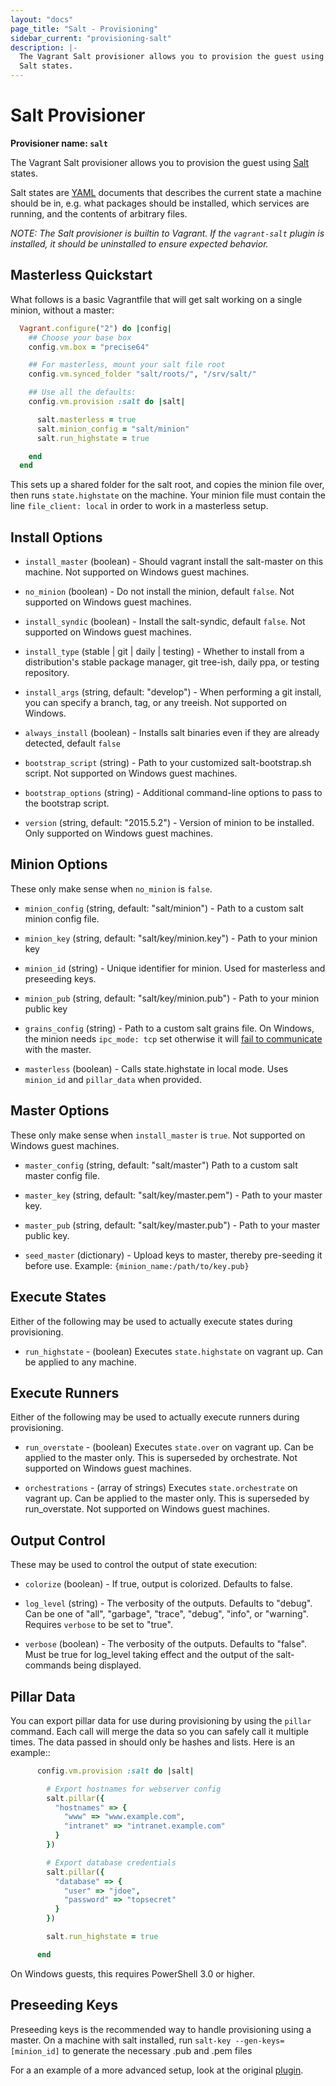 ```yaml
---
layout: "docs"
page_title: "Salt - Provisioning"
sidebar_current: "provisioning-salt"
description: |-
  The Vagrant Salt provisioner allows you to provision the guest using
  Salt states.
---
```

# Salt Provisioner

**Provisioner name: `salt`**

The Vagrant Salt provisioner allows you to provision the guest using
[Salt](http://saltstack.com/) states.

Salt states are  [YAML](https://en.wikipedia.org/wiki/YAML) documents
that describes the current state a machine should be in, e.g. what
packages should be installed, which services are running, and the
contents of arbitrary files.

_NOTE: The Salt provisioner is builtin to Vagrant. If the `vagrant-salt`
plugin is installed, it should be uninstalled to ensure expected behavior._

## Masterless Quickstart

What follows is a basic Vagrantfile that will get salt working
on a single minion, without a master:


```ruby
  Vagrant.configure("2") do |config|
    ## Choose your base box
    config.vm.box = "precise64"

    ## For masterless, mount your salt file root
    config.vm.synced_folder "salt/roots/", "/srv/salt/"

    ## Use all the defaults:
    config.vm.provision :salt do |salt|

      salt.masterless = true
      salt.minion_config = "salt/minion"
      salt.run_highstate = true

    end
  end
```

This sets up a shared folder for the salt root, and copies
the minion file over, then runs `state.highstate` on the
machine. Your minion file must contain the line
`file_client: local`  in order to work in a
masterless setup.

## Install Options

* `install_master`  (boolean) - Should vagrant install the salt-master
on this machine. Not supported on Windows guest machines.

* `no_minion`  (boolean) - Do not install the minion, default `false`. Not supported on Windows guest machines.

* `install_syndic`   (boolean) - Install the salt-syndic, default
`false`. Not supported on Windows guest machines.

* `install_type`  (stable | git | daily | testing) - Whether to install from a
distribution's stable package manager, git tree-ish, daily ppa, or testing repository.

* `install_args` (string, default: "develop") - When performing a git install, you can specify a branch, tag, or any treeish. Not supported on Windows.

* `always_install`   (boolean) - Installs salt binaries even
 if they are already detected, default `false`

* `bootstrap_script` (string) - Path to your customized salt-bootstrap.sh script. Not supported on Windows guest machines.

* `bootstrap_options` (string) - Additional command-line options to
  pass to the bootstrap script.

* `version`  (string, default: "2015.5.2") - Version of minion to be installed. Only supported on Windows guest machines.

## Minion Options
These only make sense when `no_minion` is `false`.

* `minion_config`    (string, default: "salt/minion") - Path to
a custom salt minion config file.

* `minion_key`  (string, default: "salt/key/minion.key") - Path to your minion key

* `minion_id`  (string) - Unique identifier for minion. Used for masterless and preseeding keys.

* `minion_pub`  (string, default: "salt/key/minion.pub") - Path to your minion
public key

* `grains_config`  (string) - Path to a custom salt grains file. On Windows, the minion needs `ipc_mode: tcp` set otherwise it will [fail to communicate](https://github.com/saltstack/salt/issues/22796) with the master.

* `masterless`  (boolean) - Calls state.highstate in local mode. Uses `minion_id` and `pillar_data` when provided.

## Master Options
These only make sense when `install_master` is `true`. Not supported on Windows guest machines.

* `master_config` (string, default: "salt/master")
  Path to a custom salt master config file.

* `master_key` (string, default: "salt/key/master.pem") - Path to your master key.

* `master_pub` (string, default: "salt/key/master.pub") - Path to your master public key.

* `seed_master`  (dictionary) - Upload keys to master, thereby
pre-seeding it before use. Example: `{minion_name:/path/to/key.pub}`

## Execute States

Either of the following may be used to actually execute states
during provisioning.

* `run_highstate` - (boolean) Executes `state.highstate` on
vagrant up. Can be applied to any machine.

## Execute Runners

Either of the following may be used to actually execute runners
during provisioning.

* `run_overstate` - (boolean) Executes `state.over` on
vagrant up. Can be applied to the master only. This is superseded by
orchestrate. Not supported on Windows guest machines.

* `orchestrations` - (array of strings) Executes `state.orchestrate` on
vagrant up. Can be applied to the master only. This is superseded by
run_overstate. Not supported on Windows guest machines.

## Output Control

These may be used to control the output of state execution:

* `colorize` (boolean) - If true, output is colorized. Defaults to false.

* `log_level` (string) - The verbosity of the outputs. Defaults to "debug".
  Can be one of "all", "garbage", "trace", "debug", "info", or
  "warning". Requires `verbose` to be set to "true".

* `verbose` (boolean) - The verbosity of the outputs. Defaults to "false".
  Must be true for log_level taking effect and the output of the salt-commands being displayed.

## Pillar Data

You can export pillar data for use during provisioning by using the ``pillar``
command. Each call will merge the data so you can safely call it multiple
times. The data passed in should only be hashes and lists. Here is an example::

```ruby
      config.vm.provision :salt do |salt|

        # Export hostnames for webserver config
        salt.pillar({
          "hostnames" => {
            "www" => "www.example.com",
            "intranet" => "intranet.example.com"
          }
        })

        # Export database credentials
        salt.pillar({
          "database" => {
            "user" => "jdoe",
            "password" => "topsecret"
          }
        })

        salt.run_highstate = true

      end
```

On Windows guests, this requires PowerShell 3.0 or higher.

## Preseeding Keys

Preseeding keys is the recommended way to handle provisioning
using a master.
On a machine with salt installed, run
`salt-key --gen-keys=[minion_id]` to generate the necessary
.pub and .pem files

For a an example of a more advanced setup, look at the original
[plugin](https://github.com/saltstack/salty-vagrant/tree/develop/example).
